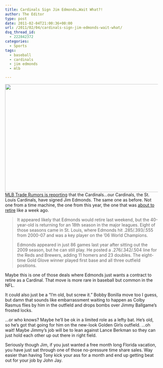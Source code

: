 ```yaml
---
title: Cardinals Sign Jim Edmonds…Wait What?!
author: The Editor
type: post
date: 2011-02-04T21:00:36+00:00
url: /2011/02/04/cardinals-sign-jim-edmonds-wait-what/
dsq_thread_id:
  - 222842372
categories:
  - Sports
tags:
  - baseball
  - cardinals
  - jim edmonds
  - mlb

---
```

[<img class="aligncenter size-full wp-image-3077" title="Jim Edmonds" src="http://media.punchingkitty.com/wordpress/2010/01/59756144_8c5777e40f_o.jpg" alt="" width="600" height="354" srcset="http://media.punchingkitty.com/wordpress/2010/01/59756144_8c5777e40f_o.jpg 600w, http://media.punchingkitty.com/wordpress/2010/01/59756144_8c5777e40f_o-300x177.jpg 300w" sizes="(max-width: 600px) 100vw, 600px" />][1]<a href="http://www.mlbtraderumors.com/2011/02/cardinals-to-sign-jim-edmonds.html" target="_blank">MLB Trade Rumors is reporting</a> that the Cardinals&#8230;our Cardinals, the St. Louis Cardinals, have signed Jim Edmonds. The same one as before. Not one from a time machine, the one from this year, the one that was <a href="http://www.mlbtraderumors.com/2011/01/jim-edmonds-likely-to-retire.html" target="_blank">about to retire</a> like a week ago.

> It appeared likely that Edmonds would retire last weekend, but the 40-year-old is returning for an 18th season in the major leagues. Eight of those seasons came in St. Louis, where Edmonds hit .285/.393/.555 from 2000-07 and was a key player on the &#8217;06 World Champions.
> 
> Edmonds appeared in just 86 games last year after sitting out the 2009 season, but he can still play. He posted a .276/.342/.504 line for the Reds and Brewers, adding 11 homers and 23 doubles. The eight-time Gold Glove winner played first base and all three outfield positions.

Maybe this is one of those deals where Edmonds just wants a contract to retire as a Cardinal. That move is more rare in baseball but common in the NFL.

It could also just be a &#8220;I&#8217;m old, but screw it.&#8221; Bobby Bonilla move too I guess, but damn that sounds like embarrassment waiting to happen as Colby Rasmus flies by him in the outfield and drops bombs over Jimmy Ballgame&#8217;s frosted locks.

&#8230;or who knows? Maybe he&#8217;ll be ok in a limited role as a lefty bat. He&#8217;s old, so he&#8217;s got that going for him on the new-look Golden Girls outfield. &#8230;oh wait! Maybe Jimmy&#8217;s job will be to lean against Lance Berkman so they can just hold each other up out there in right field.

Seriously though Jim, if you just wanted a free month long Florida vacation, you have just sat through one of those no-pressure time share sales. Way easier than having Tony kick your ass for a month and end up getting beat out for your job by John Jay.

 [1]: http://media.punchingkitty.com/wordpress/2010/01/59756144_8c5777e40f_o.jpg